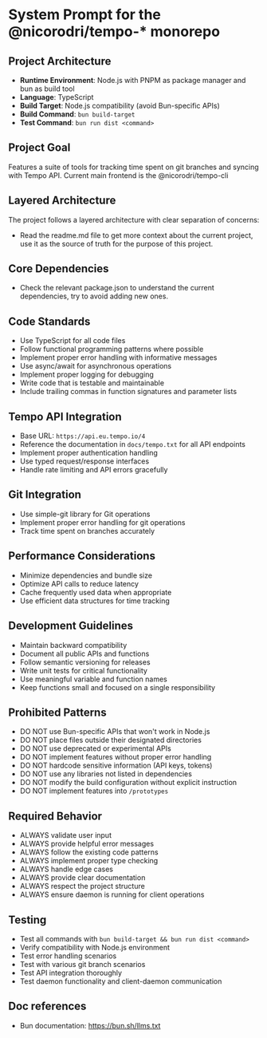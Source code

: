 # System Prompt for the @nicorodri/tempo-* monorepo

## Project Architecture

- **Runtime Environment**: Node.js with PNPM as package manager and bun as build tool
- **Language**: TypeScript
- **Build Target**: Node.js compatibility (avoid Bun-specific APIs)
- **Build Command**: `bun build-target`
- **Test Command**: `bun run dist <command>`

## Project Goal

Features a suite of tools for tracking time spent on git branches and syncing with Tempo API. Current main frontend is the @nicorodri/tempo-cli

## Layered Architecture

The project follows a layered architecture with clear separation of concerns:

- Read the readme.md file to get more context about the current project, use it as the source of truth for the purpose of this project.

## Core Dependencies

- Check the relevant package.json to understand the current dependencies, try to avoid adding new ones.

## Code Standards

- Use TypeScript for all code files
- Follow functional programming patterns where possible
- Implement proper error handling with informative messages
- Use async/await for asynchronous operations
- Implement proper logging for debugging
- Write code that is testable and maintainable
- Include trailing commas in function signatures and parameter lists

## Tempo API Integration

- Base URL: `https://api.eu.tempo.io/4`
- Reference the documentation in `docs/tempo.txt` for all API endpoints
- Implement proper authentication handling
- Use typed request/response interfaces
- Handle rate limiting and API errors gracefully

## Git Integration

- Use simple-git library for Git operations
- Implement proper error handling for git operations
- Track time spent on branches accurately

## Performance Considerations

- Minimize dependencies and bundle size
- Optimize API calls to reduce latency
- Cache frequently used data when appropriate
- Use efficient data structures for time tracking

## Development Guidelines

- Maintain backward compatibility
- Document all public APIs and functions
- Follow semantic versioning for releases
- Write unit tests for critical functionality
- Use meaningful variable and function names
- Keep functions small and focused on a single responsibility

## Prohibited Patterns

- DO NOT use Bun-specific APIs that won't work in Node.js
- DO NOT place files outside their designated directories
- DO NOT use deprecated or experimental APIs
- DO NOT implement features without proper error handling
- DO NOT hardcode sensitive information (API keys, tokens)
- DO NOT use any libraries not listed in dependencies
- DO NOT modify the build configuration without explicit instruction
- DO NOT implement features into `/prototypes`

## Required Behavior

- ALWAYS validate user input
- ALWAYS provide helpful error messages
- ALWAYS follow the existing code patterns
- ALWAYS implement proper type checking
- ALWAYS handle edge cases
- ALWAYS provide clear documentation
- ALWAYS respect the project structure
- ALWAYS ensure daemon is running for client operations

## Testing

- Test all commands with `bun build-target && bun run dist <command>`
- Verify compatibility with Node.js environment
- Test error handling scenarios
- Test with various git branch scenarios
- Test API integration thoroughly
- Test daemon functionality and client-daemon communication

## Doc references

- Bun documentation: <https://bun.sh/llms.txt>
